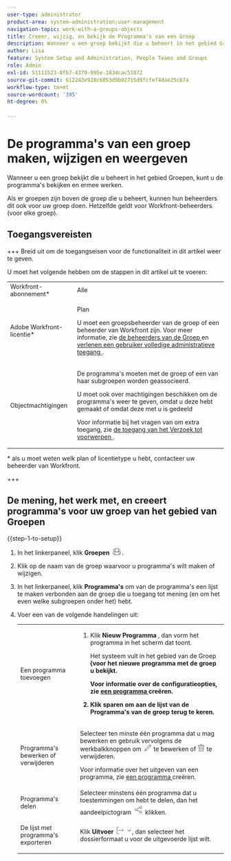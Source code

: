 ```yaml
---
user-type: administrator
product-area: system-administration;user-management
navigation-topic: work-with-a-groups-objects
title: Creeer, wijzig, en bekijk de Programma's van een Groep
description: Wanneer u een groep bekijkt die u beheert in het gebied Groepen, kunt u de programma's bekijken en ermee werken.
author: Lisa
feature: System Setup and Administration, People Teams and Groups
role: Admin
exl-id: 51111523-8fb7-4379-995e-1834cac51872
source-git-commit: 612243e928c6053d9b02715d9fcfef4dae25cb7a
workflow-type: tm+mt
source-wordcount: '395'
ht-degree: 0%

---
```


# De programma&#39;s van een groep maken, wijzigen en weergeven

Wanneer u een groep bekijkt die u beheert in het gebied Groepen, kunt u de programma&#39;s bekijken en ermee werken.

Als er groepen zijn boven de groep die u beheert, kunnen hun beheerders dit ook voor uw groep doen. Hetzelfde geldt voor Workfront-beheerders (voor elke groep).

## Toegangsvereisten

+++ Breid uit om de toegangseisen voor de functionaliteit in dit artikel weer te geven.

U moet het volgende hebben om de stappen in dit artikel uit te voeren:

<table style="table-layout:auto"> 
 <col> 
 <col> 
 <tbody> 
  <tr> 
   <td>Workfront-abonnement*</td> 
   <td>Alle</td> 
  </tr> 
  <tr> 
   <td>Adobe Workfront-licentie*</td> 
   <td> <p>Plan </p> <p>U moet een groepsbeheerder van de groep of een beheerder van Workfront zijn. Voor meer informatie, zie <a href="../../../administration-and-setup/manage-groups/group-roles/group-administrators.md" class="MCXref xref"> de beheerders van de Groep </a> en <a href="../../../administration-and-setup/add-users/configure-and-grant-access/grant-a-user-full-administrative-access.md" class="MCXref xref"> verlenen een gebruiker volledige administratieve toegang </a>.</p> </td> 
  </tr> 
  <tr> 
   <td role="rowheader">Objectmachtigingen</td> 
   <td> <p>De programma's moeten met de groep of een van haar subgroepen worden geassocieerd.</p> <p>U moet ook over machtigingen beschikken om de programma's weer te geven, omdat u deze hebt gemaakt of omdat deze met u is gedeeld</p> <p>Voor informatie bij het vragen van om extra toegang, zie <a href="../../../workfront-basics/grant-and-request-access-to-objects/request-access.md" class="MCXref xref"> de toegang van het Verzoek tot voorwerpen </a>.</p> </td> 
  </tr> 
 </tbody> 
</table>

&#42; als u moet weten welk plan of licentietype u hebt, contacteer uw beheerder van Workfront.

+++

## De mening, het werk met, en creeert programma&#39;s voor uw groep van het gebied van Groepen

{{step-1-to-setup}}

1. In het linkerpaneel, klik **Groepen** ![ Groepen ](assets/groups-icon.png).

1. Klik op de naam van de groep waarvoor u programma&#39;s wilt maken of wijzigen.
1. In het linkerpaneel, klik **Programma&#39;s** om van de programma&#39;s een lijst te maken verbonden aan de groep die u toegang tot mening (en om het even welke subgroepen onder het) hebt.
1. Voer een van de volgende handelingen uit:

   <table style="table-layout:auto"> 
    <col> 
    <col> 
    <tbody> 
     <tr> 
      <td role="rowheader">Een programma toevoegen</td> 
      <td> 
       <ol> 
        <li value="1"> <p>Klik <strong> Nieuw Programma </strong>, dan vorm het programma in het scherm dat toont. </p> <p>Het systeem vult in het </strong> gebied van de Groep <strong> {voor het nieuwe programma met de groep u bekijkt.</p> <p>Voor informatie over de configuratieopties, zie <a href="../../../manage-work/portfolios/create-and-manage-programs/create-program.md" class="MCXref xref"> een programma </a> creëren.</p> </li> 
        <li value="2"> <p>Klik <strong> sparen </strong> om aan de lijst van de Programma's van de groep terug te keren.</p> </li> 
       </ol> </td> 
     </tr> 
     <tr> 
      <td role="rowheader"> <p>Programma's bewerken of verwijderen</p> </td> 
      <td> <p>Selecteer ten minste één programma dat u mag bewerken en gebruik vervolgens de werkbalkknoppen om <img src="assets/edit-icon.png"> te bewerken of <img src="assets/delete.png"> te verwijderen.</p> <p>Voor informatie over het uitgeven van een programma, zie <a href="../../../manage-work/portfolios/create-and-manage-programs/create-program.md" class="MCXref xref"> een programma </a> creëren.</p> </td> 
     </tr> 
     <tr> 
      <td role="rowheader">Programma's delen</td> 
      <td>Selecteer minstens één programma dat u toestemmingen om hebt te delen, dan het aandeelpictogram <img src="assets/share-icon.png"> klikken.</td> 
     </tr> 
     <tr> 
      <td role="rowheader"> <p>De lijst met programma's exporteren</p> </td> 
      <td>Klik <strong> Uitvoer </strong> <img src="assets/export.png">, dan selecteer het dossierformaat u voor de uitgevoerde lijst wilt.</td> 
     </tr> 
    </tbody> 
   </table>

